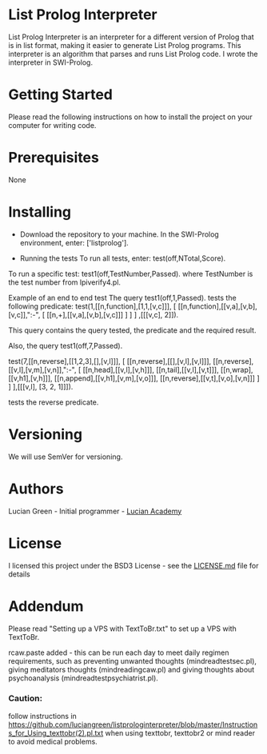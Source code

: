 # List Prolog Interpreter

List Prolog Interpreter is an interpreter for a different version of Prolog that is in list format, making it easier to generate List Prolog programs. This interpreter is an algorithm that parses and runs List Prolog code. I wrote the interpreter in SWI-Prolog.

# Getting Started

Please read the following instructions on how to install the project on your computer for writing code.

# Prerequisites

None

# Installing

* Download the repository to your machine.
In the SWI-Prolog environment, enter:
['listprolog'].    

* Running the tests
To run all tests, enter:
test(off,NTotal,Score).

To run a specific test:
test1(off,TestNumber,Passed).
where TestNumber is the test number from lpiverify4.pl.

Example of an end to end test
The query test1(off,1,Passed).
tests the following predicate:
test(1,[[n,function],[1,1,[v,c]]],
[
        [[n,function],[[v,a],[v,b],[v,c]],":-",
        [
                [[n,+],[[v,a],[v,b],[v,c]]]
        ]
        ]
]
,[[[v,c], 2]]).

This query contains the query tested, the predicate and the required result.

Also, the query test1(off,7,Passed).

test(7,[[n,reverse],[[1,2,3],[],[v,l]]],
[
        [[n,reverse],[[],[v,l],[v,l]]],
        [[n,reverse],[[v,l],[v,m],[v,n]],":-",
        [       [[n,head],[[v,l],[v,h]]],
                [[n,tail],[[v,l],[v,t]]],
                [[n,wrap],[[v,h1],[v,h]]],
                [[n,append],[[v,h1],[v,m],[v,o]]],
                [[n,reverse],[[v,t],[v,o],[v,n]]]
        ]
        ]
],[[[v,l], [3, 2, 1]]]).

tests the reverse predicate.

# Versioning

We will use SemVer for versioning.

# Authors

Lucian Green - Initial programmer - <a href="https://www.lucianacademy.com/">Lucian Academy</a>

# License

I licensed this project under the BSD3 License - see the <a href="LICENSE">LICENSE.md</a> file for details

# Addendum

Please read "Setting up a VPS with TextToBr.txt" to set up a VPS with TextToBr.

rcaw.paste added - this can be run each day to meet daily regimen requirements, such as preventing unwanted thoughts (mindreadtestsec.pl), giving meditators thoughts (mindreadingcaw.pl) and giving thoughts about psychoanalysis (mindreadtestpsychiatrist.pl).

### Caution:

follow instructions in https://github.com/luciangreen/listprologinterpreter/blob/master/Instructions_for_Using_texttobr(2).pl.txt when using texttobr, texttobr2 or mind reader to avoid medical problems.
